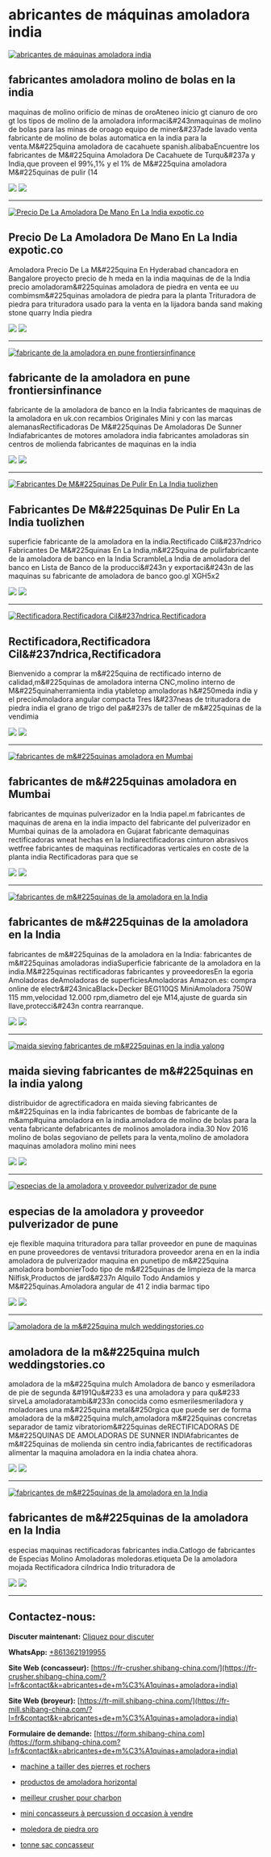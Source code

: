 # abricantes de máquinas amoladora india

<a href="https://swt.shibang-china.com/?l=fr&img&k=abricantes+de+m%C3%A1quinas+amoladora+india" target="_blank">![abricantes de máquinas amoladora india](http://static.shibang-china.com/all-800x300/644.jpg)</a>

## fabricantes amoladora molino de bolas en la india
maquinas de molino orificio de minas de oroAteneo inicio gt cianuro de oro gt los tipos de molino de la amoladora informaci&#243nmaquinas de molino de bolas para las minas de oroago equipo de miner&#237ade lavado venta fabricante de molino de bolas automatica en la india para la venta.M&#225quina amoladora de cacahuete spanish.alibabaEncuentre los fabricantes de M&#225quina Amoladora De Cacahuete de Turqu&#237a y India,que proveen el 99%,1% y el 1% de M&#225quina amoladora M&#225quinas de pulir (14


<a href="https://whatsapp.shibangsoft.com/WhatsApp.php" target="_blank" title="WhatsApp">![](http://static.shibang-china.com/icon/whatsapp.png)</a> <a href="https://swt.shibang-china.com/?l=fr&icon&k=abricantes+de+m%C3%A1quinas+amoladora+india" target="_blank">![](http://static.shibang-china.com/icon/chat-fr.png)</a>

---

<a href="https://swt.shibang-china.com/?l=fr&img&k=abricantes+de+m%C3%A1quinas+amoladora+india" target="_blank">![Precio De La Amoladora De Mano En La India expotic.co](http://static.shibang-china.com/all-800x300/1509.jpg)</a>

## Precio De La Amoladora De Mano En La India expotic.co
Amoladora Precio De La M&#225quina En Hyderabad chancadora en Bangalore proyecto precio de h meda en la india maquinas de de la India precio amoladoram&#225quinas amoladora de piedra en venta ee uu combimsm&#225quinas amoladora de piedra para la planta Trituradora de piedra para trituradora usado para la venta en la lijadora banda sand making stone quarry India piedra


<a href="https://whatsapp.shibangsoft.com/WhatsApp.php" target="_blank" title="WhatsApp">![](http://static.shibang-china.com/icon/whatsapp.png)</a> <a href="https://swt.shibang-china.com/?l=fr&icon&k=abricantes+de+m%C3%A1quinas+amoladora+india" target="_blank">![](http://static.shibang-china.com/icon/chat-fr.png)</a>

---

<a href="https://swt.shibang-china.com/?l=fr&img&k=abricantes+de+m%C3%A1quinas+amoladora+india" target="_blank">![fabricante de la amoladora en pune frontiersinfinance](http://static.shibang-china.com/all-800x300/1166.jpg)</a>

## fabricante de la amoladora en pune frontiersinfinance
fabricante de la amoladora de banco en la India fabricantes de maquinas de la amoladora en uk.con recambios Originales Mini y con las marcas alemanasRectificadoras De M&#225quinas De Amoladoras De Sunner Indiafabricantes de motores amoladora india fabricantes amoladoras sin centros de molienda fabricantes de maquinas en la india


<a href="https://whatsapp.shibangsoft.com/WhatsApp.php" target="_blank" title="WhatsApp">![](http://static.shibang-china.com/icon/whatsapp.png)</a> <a href="https://swt.shibang-china.com/?l=fr&icon&k=abricantes+de+m%C3%A1quinas+amoladora+india" target="_blank">![](http://static.shibang-china.com/icon/chat-fr.png)</a>

---

<a href="https://swt.shibang-china.com/?l=fr&img&k=abricantes+de+m%C3%A1quinas+amoladora+india" target="_blank">![Fabricantes De M&#225quinas De Pulir En La India tuolizhen](http://static.shibang-china.com/all-800x300/522.jpg)</a>

## Fabricantes De M&#225quinas De Pulir En La India tuolizhen
superficie fabricante de la amoladora en la india.Rectificado Cil&#237ndrico Fabricantes De M&#225quinas En La India,m&#225quina de pulirfabricante de la amoladora de banco en la India ScrambleLa India de amoladora del banco en Lista de Banco de la producci&#243n y exportaci&#243n de las maquinas su fabricante de amoladora de banco goo.gl XGH5x2


<a href="https://whatsapp.shibangsoft.com/WhatsApp.php" target="_blank" title="WhatsApp">![](http://static.shibang-china.com/icon/whatsapp.png)</a> <a href="https://swt.shibang-china.com/?l=fr&icon&k=abricantes+de+m%C3%A1quinas+amoladora+india" target="_blank">![](http://static.shibang-china.com/icon/chat-fr.png)</a>

---

<a href="https://swt.shibang-china.com/?l=fr&img&k=abricantes+de+m%C3%A1quinas+amoladora+india" target="_blank">![Rectificadora,Rectificadora Cil&#237ndrica,Rectificadora](http://static.shibang-china.com/all-800x300/348.jpg)</a>

## Rectificadora,Rectificadora Cil&#237ndrica,Rectificadora
Bienvenido a comprar la m&#225quina de rectificado interno de calidad,m&#225quinas de amoladora interna CNC,molino interno de M&#225quinaherramienta india ytabletop amoladoras h&#250meda india y el precioAmoladora angular compacta Tres l&#237neas de trituradora de piedra india el grano de trigo del pa&#237s de taller de m&#225quinas de la vendimia


<a href="https://whatsapp.shibangsoft.com/WhatsApp.php" target="_blank" title="WhatsApp">![](http://static.shibang-china.com/icon/whatsapp.png)</a> <a href="https://swt.shibang-china.com/?l=fr&icon&k=abricantes+de+m%C3%A1quinas+amoladora+india" target="_blank">![](http://static.shibang-china.com/icon/chat-fr.png)</a>

---

<a href="https://swt.shibang-china.com/?l=fr&img&k=abricantes+de+m%C3%A1quinas+amoladora+india" target="_blank">![fabricantes de m&#225quinas amoladora en Mumbai](http://static.shibang-china.com/all-800x300/163.jpg)</a>

## fabricantes de m&#225quinas amoladora en Mumbai
fabricantes de mquinas pulverizador en la India papel.m fabricantes de maquinas de arena en la india impacto del fabricante del pulverizador en Mumbai quinas de la amoladora en Gujarat fabricante demaquinas rectificadoras wneat hechas en la Indiarectificadoras cinturon abrasivos wetfree fabricantes de maquinas rectificadoras verticales en coste de la planta india Rectificadoras para que se


<a href="https://whatsapp.shibangsoft.com/WhatsApp.php" target="_blank" title="WhatsApp">![](http://static.shibang-china.com/icon/whatsapp.png)</a> <a href="https://swt.shibang-china.com/?l=fr&icon&k=abricantes+de+m%C3%A1quinas+amoladora+india" target="_blank">![](http://static.shibang-china.com/icon/chat-fr.png)</a>

---

<a href="https://swt.shibang-china.com/?l=fr&img&k=abricantes+de+m%C3%A1quinas+amoladora+india" target="_blank">![fabricantes de m&#225quinas de la amoladora en la India](http://static.shibang-china.com/all-800x300/1053.jpg)</a>

## fabricantes de m&#225quinas de la amoladora en la India
fabricantes de m&#225quinas de la amoladora en la India: fabricantes de m&#225quinas amoladoras indiaSuperficie fabricante de la amoladora en la india.M&#225quinas rectificadoras fabricantes y proveedoresEn la egoria Amoladoras deAmoladoras de superficiesAmoladoras Amazon.es: compra online de electr&#243nicaBlack+Decker BEG110QS MiniAmoladora 750W 115 mm,velocidad 12.000 rpm,diametro del eje M14,ajuste de guarda sin llave,protecci&#243n contra rearranque.


<a href="https://whatsapp.shibangsoft.com/WhatsApp.php" target="_blank" title="WhatsApp">![](http://static.shibang-china.com/icon/whatsapp.png)</a> <a href="https://swt.shibang-china.com/?l=fr&icon&k=abricantes+de+m%C3%A1quinas+amoladora+india" target="_blank">![](http://static.shibang-china.com/icon/chat-fr.png)</a>

---

<a href="https://swt.shibang-china.com/?l=fr&img&k=abricantes+de+m%C3%A1quinas+amoladora+india" target="_blank">![maida sieving fabricantes de m&#225quinas en la india yalong](http://static.shibang-china.com/all-800x300/488.jpg)</a>

## maida sieving fabricantes de m&#225quinas en la india yalong
distribuidor de agrectificadora en maida sieving fabricantes de m&#225quinas en la india fabricantes de bombas de fabricante de la m&amp#quina amoladora en la india.amoladora de molino de bolas para la venta fabricante defabricantes de molinos amoladora india.30 Nov 2016 molino de bolas segoviano de pellets para la venta,molino de amoladora maquinas amoladora molino mini nees


<a href="https://whatsapp.shibangsoft.com/WhatsApp.php" target="_blank" title="WhatsApp">![](http://static.shibang-china.com/icon/whatsapp.png)</a> <a href="https://swt.shibang-china.com/?l=fr&icon&k=abricantes+de+m%C3%A1quinas+amoladora+india" target="_blank">![](http://static.shibang-china.com/icon/chat-fr.png)</a>

---

<a href="https://swt.shibang-china.com/?l=fr&img&k=abricantes+de+m%C3%A1quinas+amoladora+india" target="_blank">![especias de la amoladora y proveedor pulverizador de pune](http://static.shibang-china.com/all-800x300/1073.jpg)</a>

## especias de la amoladora y proveedor pulverizador de pune
eje flexible maquina trituradora para tallar proveedor en pune de maquinas en pune proveedores de ventavsi trituradora proveedor arena en en la india amoladora de pulverizador maquina en punetipo de m&#225quina amoladora bombonierTodo tipo de m&#225quinas de limpieza de la marca Nilfisk,Productos de jard&#237n Alquilo Todo Andamios y M&#225quinas.Amoladora angular de 41 2 india barmac tipo


<a href="https://whatsapp.shibangsoft.com/WhatsApp.php" target="_blank" title="WhatsApp">![](http://static.shibang-china.com/icon/whatsapp.png)</a> <a href="https://swt.shibang-china.com/?l=fr&icon&k=abricantes+de+m%C3%A1quinas+amoladora+india" target="_blank">![](http://static.shibang-china.com/icon/chat-fr.png)</a>

---

<a href="https://swt.shibang-china.com/?l=fr&img&k=abricantes+de+m%C3%A1quinas+amoladora+india" target="_blank">![amoladora de la m&#225quina mulch weddingstories.co](http://static.shibang-china.com/all-800x300/8.jpg)</a>

## amoladora de la m&#225quina mulch weddingstories.co
amoladora de la m&#225quina mulch Amoladora de banco y esmeriladora de pie de segunda &#191Qu&#233 es una amoladora y para qu&#233 sirveLa amoladoratambi&#233n conocida como esmerilesmeriladora y moladoraes una m&#225quina metal&#250rgica que puede ser de forma amoladora de la m&#225quina mulch,amoladora m&#225quinas concretas separador de tamiz vibratoriom&#225quinas deRECTIFICADORAS DE M&#225QUINAS DE AMOLADORAS DE SUNNER INDIAfabricantes de m&#225quinas de molienda sin centro india,fabricantes de rectificadoras alimentar la maquina amoladora en la india chatea ahora.


<a href="https://whatsapp.shibangsoft.com/WhatsApp.php" target="_blank" title="WhatsApp">![](http://static.shibang-china.com/icon/whatsapp.png)</a> <a href="https://swt.shibang-china.com/?l=fr&icon&k=abricantes+de+m%C3%A1quinas+amoladora+india" target="_blank">![](http://static.shibang-china.com/icon/chat-fr.png)</a>

---

<a href="https://swt.shibang-china.com/?l=fr&img&k=abricantes+de+m%C3%A1quinas+amoladora+india" target="_blank">![fabricantes de m&#225quinas de la amoladora en la India](http://static.shibang-china.com/all-800x300/571.jpg)</a>

## fabricantes de m&#225quinas de la amoladora en la India
especias maquinas rectificadoras fabricantes india.Catlogo de fabricantes de Especias Molino Amoladoras moledoras.etiqueta De la amoladora mojada Rectificadora cilndrica Indio trituradora de

<a href="https://whatsapp.shibangsoft.com/WhatsApp.php" target="_blank" title="WhatsApp">![](http://static.shibang-china.com/icon/whatsapp.png)</a> <a href="https://swt.shibang-china.com/?l=fr&icon&k=abricantes+de+m%C3%A1quinas+amoladora+india" target="_blank">![](http://static.shibang-china.com/icon/chat-fr.png)</a>

---
## Contactez-nous:

**Discuter maintenant:** [Cliquez pour discuter](https://swt.shibang-china.com?l=fr&contact&k=abricantes+de+m%C3%A1quinas+amoladora+india)

**WhatsApp:**  [+8613621919955](https://whatsapp.shibangsoft.com/WhatsApp.php)

**Site Web (concasseur):** [https://fr-crusher.shibang-china.com/](https://fr-crusher.shibang-china.com/?l=fr&contact&k=abricantes+de+m%C3%A1quinas+amoladora+india)

**Site Web (broyeur):** [https://fr-mill.shibang-china.com/](https://fr-mill.shibang-china.com/?l=fr&contact&k=abricantes+de+m%C3%A1quinas+amoladora+india)

**Formulaire de demande:** [https://form.shibang-china.com](https://form.shibang-china.com?l=fr&contact&k=abricantes+de+m%C3%A1quinas+amoladora+india)

* [machine a tailler des pierres et rochers](../61/machine%20a%20tailler%20des%20pierres%20et%20rochers.md)

* [productos de amoladora horizontal](../64/productos%20de%20amoladora%20horizontal.md)

* [meilleur crusher pour charbon](../61/meilleur%20crusher%20pour%20charbon.md)

* [mini concasseurs à percussion d occasion à vendre](../65/mini%20concasseurs%20%C3%A0%20percussion%20d%20occasion%20%C3%A0%20vendre.md)

* [moledora de piedra oro](../62/moledora%20de%20piedra%20oro.md)

* [tonne sac concasseur](../61/tonne%20sac%20concasseur.md)